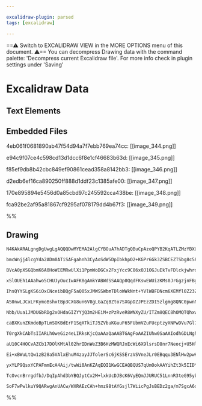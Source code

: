 ```yaml
---

excalidraw-plugin: parsed
tags: [excalidraw]

---
```

==⚠  Switch to EXCALIDRAW VIEW in the MORE OPTIONS menu of this document. ⚠== You can decompress Drawing data with the command palette: 'Decompress current Excalidraw file'. For more info check in plugin settings under 'Saving'


# Excalidraw Data
## Text Elements
## Embedded Files
4eb061f0681890ab47f54d94a7f7ebb769ea74cc: [[image_344.png]]

e94c9f07ce4c598cd13d1dcc6f8e1cf46683b63d: [[image_345.png]]

f85ef9db8b42cbc849ef90861cead358a8142bb3: [[image_346.png]]

d2edb6ef16ca890250ff888d1ddf23c1385afe00: [[image_347.png]]

170e895894e5456d0a85cbd97c245592cca438be: [[image_348.png]]

fca92be2af95a81867cf9295af078179dd4b67f3: [[image_349.png]]

%%
## Drawing
```compressed-json
N4KAkARALgngDgUwgLgAQQQDwMYEMA2AlgCYBOuA7hADTgQBuCpAzoQPYB2KqATLZMzYBXUtiRoIACyhQ4zZAHoFAc0JRJQgEYA6bGwC2CgF7N6hbEcK4OCtptbErHALRY8RMpWdx8Q1TdIEfARcZgRmBShcZQUebQBWbQBGGjoghH0EDihmbgBtcDBQMBKIEm4INgAxCniARwAGCjgAZgB2SQA5ACVO7E0AdQA2AGEAWSNUkshYRArCfWikflLM

bmcWnjj4lcgYda2ADm0ATiSAFgahnh3CyAoSdW5DpIbkhpO2+KGPr6Gk3ZSBCEZTSbg8c58O4QazKYLcBqA5hQUhsADWCBGbHwbFIFRR1mYcFwgWyU1Kmlw2DRylRQg4xCxOLxEgJHCJJKyUHJkAAZoR8PgAMqweESQQeHkQZGojEDR6ScFIlHohAimBi9AS8qAumgjjhXJoAHQtjE7BqfbGhqI6G04RwACSxCNqDyAF1AbzyJlndwOEJBYDCAys

BVcA0pXSGQbmK6A0HoWEEMRwUlXi1PpmWoDGCx2FxjYcc9C86xOJ1OGJuEkTvFDlckjwhrdpmVmAARdJQFPcXkEMKAzTCBkAUWCmWy8cD+EBQjgxFwPdTxramaG53Oa6b8ROgKIHDR/pn+7Y1N7aH7+EHSaiUCErogiAZIeUUv5wT9EnOCE0jd5VwvIcJwNLgmhbry8TnMQJznLgbS8m0v6aG0QwnCEbTnNg2BSsw7jiG6dxgCa0zEXc7qFAAvis

xSlOUEh1AAahwo5CHUJyOucIwAFK8gAmkYABWdSSAAQp0QqdFKswEWUizKMs0JrGgzjnFBgJWqg6ZxA0hy7u0ralA8xBPNaLYJC08RtBcPB6dZm6ApIwKgtyaBbEk2g2l53neSWbawpqtptjKqpMri+LkOyxKktyQ5UjS0aMti4WspFHIxe+ArCqKsnaqmyqygg8omYqbkFaq6qatK2I6tCeqSLGrokaUZpUpaNY2oC9rzs6roel6PoIF+qAJrO0

IhsQYYSLgKS6iOxCNceibBQgF5aQ05xJMWSSWbmTDloWWkNnt+YVlWBFDNcm6XEMfl0Z23ZrVeN5tsO9LEOOGRctOy2lPOi7LjWa4nBuW7xC0FyGZAB5Hmgo2nueK6oM9CDKkuD4VM+jgcG+XoCkNSMYLB2AnABbRiFhu6HNgxA7bTxDYUMvKHAgSTYLy5yXcWmi3flSb4fkRHNSUSTkVRNHjYTADyVT0DARgnPoFBQPgJxVAA4jAdRVHxygcB2A

AS0nwLJCxLFKymoBshxtBp3CXG8un6V8gLGaZqBZto7SXGpDZJPEzZDI5zlgmg8QNC0pwnNHMex9H5yAgFBFBaUIUYmFLLoGy6VclKlLUt1DIZxFhLRbneOCpVuU1XzwUqnKCpKrehVVxUeVRsI+qGjWgKtRasAdSnkDdU6Lr5J60LergvpI/D42hpbMI8B372LXDJ5JqtSP/NtLzpidB3gpCB8FpWHDVmga4true7jQ9wSA5eA6o9Cb1jhO31LW

Nbb/Uua1JMDUGbRDg2xOHdaGIZYYjQ3m2HEiM+zPzRveR8WNXyZU/ITZm8QEC8hOMQTQhxwI8H6NgQ45x0K4N0v8MQuBiCWUOLgF4kJNCaBaLhAWaACikWFmRaYFESjUUKLRSA9F0BQVHJgAAqi0NEAB9MY9AhCSE0JIYChBMBQCMI6Y2cwJBmwUhbdYLRzJQwgJpdMrxPJ6TAS7aEbtSqoEOJdZIaE46xwTtCJyIJQ5aSgl7T44dNzfE2MAw4ic

caBXKunZKmdoBpTLmSOKBdErF1SqXTkiTJ5ZVbuKGuuF65FUbmVZuFUcptzyXNPwDVu7Gl7uadq1oh4QBHr1ceA1p4Ey/sGBe4Y2GVJjDU6Bv0BBbxrC2c4e8Y4n04OCcO0yOBnwvrwHgDQeDR3iLWYM98ECP2Rog1+81PqThyF06Ev9dkAPXJuICW5wEQBhqc2BZ4MRIxRkgjGEhUE43QZ0iQxAeAph5jgpIQw8DAVWeHXkzMQH02ILyHgLRsA7

T0rgXkCAbTsIIARLh0weGiz4eLIRksKjcQaAAaQaAABTGAgFoAAZIUhw0SaAAIodhGDLNghBug6NNvJRSbZLYbADl7HaDRayZgaPWABdtjQ3ESPWZ2pj7HcDrG0bQ1wfgtBtnvW6Hi2xeJctwf4JwLKwWbAHTYATwlwmTlEzEMSS5RQybFV+8VC5JWZE6nOmS2wfmyhqaukp7XFXdlCOuLcym5ODXVTu1S4w91NPUgejSup0lHn1CefrBrDTnm2C

aU10C4HOCvAZCb17DOlKMtAl02hrIDnWeZ3B6HzMWQRJxEcWi6X9lsrsD8nr7Neocj+U5Hl/QXH/JGlyQbXPaP7O5DyK3f1KHAl5CDrwvzrujFBWRsa4yyRgioACGgIGAvWWCCAoLfGIKBPS/QYLkwhPEXcxC8DnG1ZoAVqcOGEW4bsXhJR+FgEESUYRZRCZDCFCyyRhAkgdiGJoUgLR9DdDpkkEYAwXi8vmPywxKltXHFMeYushHrEGVdkUj2Zw

Ei+xBWuLtQw1zB28a5VAlxEhuM4zayJJTolerSc6jKSSErzVSVneJLr0EBqqu3ENlHw2pwKTkrUFTY1VLXlpOpbUU3rSaS0senCs2lCnjPMdIienTXiKWhagy82p2rR7SV18I5NrlXcssp9zo1k5h8RjalTGEG2bst5Bz3pHM/kuucE6LmAOud8es+qV2QLM/c55A6N3vJ3S+b5FdfnoF5HgE4PBP08FRXWRhW1GPsyK+VsmLw2h4OIOcHmCE+n8

yxYLP9QsxYCPAFmmEcA4Aij/twWi0AnKZAqEQI1KwGCEAQBQUS7qUmOokAAYihZt3k5IIDYBEDFR0PZ9AikKmJiAa2kisyuztvbpADtHaW8k0Tq3xPpKE4UXb+2uSHYyFUbJUaVMxtKLd+7GQTuqlDQ4hTn27vfaO+DjEynqpA8gCDuHGRuhxo081GHoP9BS2TeYzqH20fZB+/oKonAoBVGngKTShlcfo4p1ToUhAjAERWbN0nUBycABUsBQAAIL

TcOvcnBrrgdfbJ/DqIpAhd3bYBQJytCx2M+lxkUcDJBcK6VyEQmJJURUC51LnnR3teG95ybCoiUdt4VRIKAAGtwDZtsPt2+xPgPi4IeAeSdjYhnRg2AGFG6WAgQgCL4uA8b2H6uUPzQ0xAG3s3aQkFZ+z8EKdmmkFTz2OAzvk/Z+IGMNgk1NdgWCK8wdw9C9ibA6JbEhNSDKEpAACh97bXgMrO8d7ePEAAlFKboCBlCBhJNb5vuA29duoLwafs/E

SoF7wPwlkuY9QARwgAnUACw/WXRAEzCAh+hmz98tAYGsjl7WiicPgJsBEDz2ga/m7SgcA6dwJ/vchAqxDARJ/K/IB2CCQIDYA5BCiv5wDF6l6v6aAV7rovSQBUjb6MC85B74Ah5tgyRtzpAgEFhSh7bIgGCW66JDLLrQxpaV4ZbQj4ChBC44HIGoFfxUTgAgb774yujACUQgCURAA===
```
%%